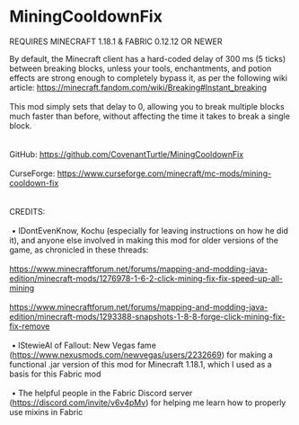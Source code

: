 # MiningCooldownFix
REQUIRES MINECRAFT 1.18.1 & FABRIC 0.12.12 OR NEWER

By default, the Minecraft client has a hard-coded delay of 300 ms (5 ticks) between breaking blocks, unless your tools, enchantments, and potion effects are strong enough to completely bypass it, as per the following wiki article: https://minecraft.fandom.com/wiki/Breaking#Instant_breaking  
   
This mod simply sets that delay to 0, allowing you to break multiple blocks much faster than before, without affecting the time it takes to break a single block.  
   
   
GitHub: https://github.com/CovenantTurtle/MiningCooldownFix  
   
CurseForge: https://www.curseforge.com/minecraft/mc-mods/mining-cooldown-fix  
   
   
CREDITS:  
   
 • IDontEvenKnow, Kochu (especially for leaving instructions on how he did it), and anyone else involved in making this mod for older versions of the game, as chronicled in these threads:  
   
https://www.minecraftforum.net/forums/mapping-and-modding-java-edition/minecraft-mods/1276978-1-6-2-click-mining-fix-fix-speed-up-all-mining  
   
https://www.minecraftforum.net/forums/mapping-and-modding-java-edition/minecraft-mods/1293388-snapshots-1-8-8-forge-click-mining-fix-fix-remove  
   
 • lStewieAl of Fallout: New Vegas fame (https://www.nexusmods.com/newvegas/users/2232669) for making a functional .jar version of this mod for Minecraft 1.18.1, which I used as a basis for this Fabric mod  
   
 • The helpful people in the Fabric Discord server (https://discord.com/invite/v6v4pMv) for helping me learn how to properly use mixins in Fabric
